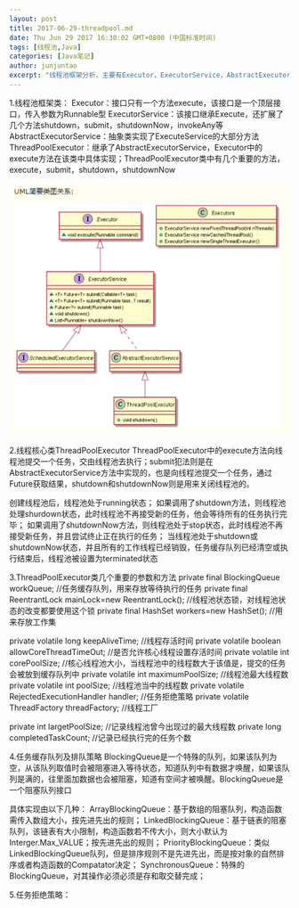 ```yaml
---
layout: post
title: 2017-06-29-threadpool.md 
date: Thu Jun 29 2017 16:30:02 GMT+0800 (中国标准时间)
tags: [线程池,Java]
categories: [Java笔记]
author: junjuntao
excerpt: "线程池框架分析，主要有Executor，ExecutorService，AbstractExecutorService，ThreadPoolExecutor等"
---
```


1.线程池框架类：
Executor：接口只有一个方法execute，该接口是一个顶层接口，传入参数为Runnable型
ExecutorService：该接口继承Execute，还扩展了几个方法shutdown，submit，shutdownNow，invokeAny等
AbstractExecutorService：抽象类实现了ExecuteService的大部分方法
ThreadPoolExecutor：继承了AbstractExecutorService，Executor中的execute方法在该类中具体实现；ThreadPoolExecutor类中有几个重要的方法，execute，submit，shutdown，shutdownNow

![enter description here][1]

2.线程核心类ThreadPoolExecutor
ThreadPoolExecutor中的execute方法向线程池提交一个任务，交由线程池去执行；submit犯法则是在AbstractExecutorService方法中实现的，也是向线程池提交一个任务，通过Future获取结果，shutdown和shutdownNow则是用来关闭线程池的。

创建线程池后，线程池处于running状态；
如果调用了shutdown方法，则线程池处理shurdown状态，此时线程池不再接受新的任务，他会等待所有的任务执行完毕；
如果调用了shutdownNow方法，则线程池处于stop状态，此时线程池不再接受新任务，并且尝试终止正在执行的任务；
当线程池处于shutdown或shutdownNow状态，并且所有的工作线程已经销毁，任务缓存队列已经清空或执行结束后，线程池被设置为terminated状态

3.ThreadPoolExecutor类几个重要的参数和方法
private final BlockingQueue<Runnable> workQueue;				//任务缓存队列，用来存放等待执行的任务
private final ReentrantLock mainLock=new ReentrantLock();		//线程池状态锁，对线程池状态的改变都要使用这个锁
private final HashSet<Worker> workers=new HashSet<Worker>();		//用来存放工作集

private volatile long keepAliveTime;		//线程存活时间
private volatile boolean allowCoreThreadTimeOut;		//是否允许核心线程设置存活时间
private volatile int corePoolSize;		//核心线程池大小，当线程池中的线程数大于该值是，提交的任务会被放到缓存队列中
private volatile int maximumPoolSize;		//线程池最大线程数
private volatile int poolSize;		//线程池当中的线程数
private volatile RejectedExecutionHandler handler;		//任务拒绝策略
private volatile ThreadFactory threadFactory;		//线程工厂

private int largetPoolSize;		//记录线程池曾今出现过的最大线程数
private long completedTaskCount;		//记录已经执行完的任务个数

4.任务缓存队列及排队策略
BlockingQueue是一个特殊的队列，如果该队列为空，从该队列取值时会被阻塞进入等待状态，知道队列中有数据才唤醒，如果该队列是满的，往里面加数据也会被阻塞，知道有空间才被唤醒。BlockingQueue是一个阻塞队列接口

具体实现由以下几种：
ArrayBlockingQueue：基于数组的阻塞队列，构造函数需传入数组大小，按先进先出的规则；
LinkedBlockingQueue：基于链表的阻塞队列，该链表有大小限制，构造函数若不传大小，则大小默认为Interger.Max_VALUE；按先进先出的规则；
PriorityBlockingQueue：类似LinkedBlockingQueue队列，但是排序规则不是先进先出，而是按对象的自然排序或者构造函数的Compatator决定；
SynchronousQueue：特殊的BlockingQueue，对其操作必须必须是存和取交替完成；

5.任务拒绝策略：



  [1]: ./images/a-1_1.png "a-1"